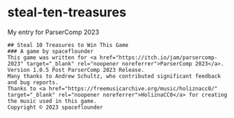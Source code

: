 # steal-ten-treasures
My entry for ParserComp 2023

    ## Steal 10 Treasures to Win This Game
    ### A game by spaceflounder
    This game was written for <a href="https://itch.io/jam/parsercomp-2023" target="_blank" rel="noopener noreferrer">ParserComp 2023</a>.
    Version 1.0.5 Post ParserComp 2023 Release.
    Many thanks to Andrew Schultz, who contributed significant feedback and bug reports.
    Thanks to <a href="https://freemusicarchive.org/music/holiznacc0/" target="_blank" rel="noopener noreferrer">HoliznaCC0</a> for creating the music used in this game.
    Copyright © 2023 spaceflounder
